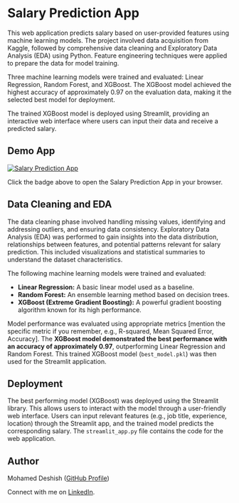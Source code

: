# Salary Prediction App

This web application predicts salary based on user-provided features using machine learning models. The project involved data acquisition from Kaggle, followed by comprehensive data cleaning and Exploratory Data Analysis (EDA) using Python. Feature engineering techniques were applied to prepare the data for model training.

Three machine learning models were trained and evaluated: Linear Regression, Random Forest, and XGBoost. The XGBoost model achieved the highest accuracy of approximately 0.97 on the evaluation data, making it the selected best model for deployment.

The trained XGBoost model is deployed using Streamlit, providing an interactive web interface where users can input their data and receive a predicted salary.

## Demo App

[![Salary Prediction App](https://static.streamlit.io/badges/streamlit_badge_black_white.svg)](https://smartsalaryapp.streamlit.app/)

Click the badge above to open the Salary Prediction App in your browser.


## Data Cleaning and EDA

The data cleaning phase involved handling missing values, identifying and addressing outliers, and ensuring data consistency. Exploratory Data Analysis (EDA) was performed to gain insights into the data distribution, relationships between features, and potential patterns relevant for salary prediction. This included visualizations and statistical summaries to understand the dataset characteristics.

The following machine learning models were trained and evaluated:

* **Linear Regression:** A basic linear model used as a baseline.
* **Random Forest:** An ensemble learning method based on decision trees.
* **XGBoost (Extreme Gradient Boosting):** A powerful gradient boosting algorithm known for its high performance.

Model performance was evaluated using appropriate metrics [mention the specific metric if you remember, e.g., R-squared, Mean Squared Error, Accuracy]. The **XGBoost model demonstrated the best performance with an accuracy of approximately 0.97**, outperforming Linear Regression and Random Forest. This trained XGBoost model (`best_model.pkl`) was then used for the Streamlit application.

## Deployment

The best performing model (XGBoost) was deployed using the Streamlit library. This allows users to interact with the model through a user-friendly web interface. Users can input relevant features (e.g., job title, experience, location) through the Streamlit app, and the trained model predicts the corresponding salary. The `streamlit_app.py` file contains the code for the web application.

## Author

Mohamed Deshish ([GitHub Profile](https://github.com/Mohamed8Dishesh))

Connect with me on [LinkedIn](https://www.linkedin.com/in/mohamed-deshish/).
